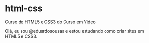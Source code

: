 # html-css
 Curso de HTML5 e CSS3 do Curso em Video

Olá, eu sou @eduardosousaa e estou estudando como criar sites em HTML5 e CSS3.